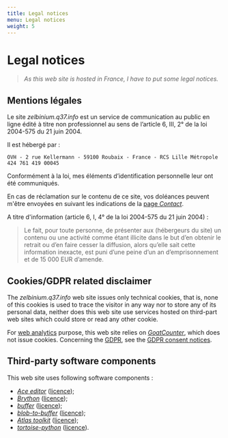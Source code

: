 ```yaml
---
title: Legal notices
menu: Legal notices
weight: 5
---
```


# Legal notices

> *As this web site is hosted in France, I have to put some legal notices.*


## Mentions légales

<!-- Le '<span>.</span>' ci-dessous est pour éviter la génération d'un hyperlien.-->

Le site *zelbinium.q37<span>.<span>info* est un service de communication au public en ligne édité à titre non professionnel au sens de l’article 6, III, 2° de la loi 2004-575 du 21 juin 2004.

Il est hébergé par :

```text
OVH - 2 rue Kellermann - 59100 Roubaix - France - RCS Lille Métropole 424 761 419 00045
```

Conformément à la loi, mes éléments d’identification personnelle leur ont été communiqués.

En cas de réclamation sur le contenu de ce site, vos doléances peuvent m'être envoyées en suivant les indications de la [page *Contact*](../contact).

A titre d'information (article 6, I, 4° de la loi 2004-575 du 21 juin 2004) :

> Le fait, pour toute personne, de présenter aux (hébergeurs du site) un contenu ou une activité comme étant illicite dans le but d’en obtenir le retrait ou d’en faire cesser la diffusion, alors qu’elle sait cette information inexacte, est puni d’une peine d’un an d’emprisonnement et de 15 000 EUR d’amende.

## Cookies/GDPR related disclaimer

<!-- Le '<span>.</span>' ci-dessous est pour éviter la génération d'un hyperlien.-->

The *zelbinium.q37<span>.<span>info* web site issues only technical cookies, that is, none of this cookies is used to trace the visitor in any way nor to store any of its personal data, neither does this web site use services hosted on third-part web sites which could store or read any other cookie.

For [web analytics](https://en.wikipedia.org/wiki/Web_analytics) purpose, this web site relies on  [*GoatCounter*](http://goatcounter.com/), which does not issue cookies. Concerning the [GDPR](http://en.wikipedia.org/wiki/General_Data_Protection_Regulation), see the [GDPR consent notices](http://www.goatcounter.com/gdpr).

## Third-party software components

This web site uses following software components :
- [*Ace editor*](//ace.c9.io/) ([licence](//github.com/ajaxorg/ace/blob/master/LICENSE));
- [*Brython*](//brython.info) ([licence](//github.com/brython-dev/brython/blob/master/LICENCE.txt));
- [*buffer*](//github.com/feross/buffer/) ([licence](//github.com/feross/buffer/blob/master/LICENSE));
- [*blob-to-buffer*](//github.com/feross/blob-to-buffer) ([licence](//github.com/feross/blob-to-buffer/blob/master/LICENSE));
- [*Atlas toolkit*](//github.com/epeios-q37/atlas-python) ([licence](https://github.com/epeios-q37/atlas-python/blob/master/LICENSE));
- [*tortoise-python*](//github.com/epeios-q37/tortoise-python) ([licence](//github.com/epeios-q37/tortoise-python/blob/master/LICENSE)).

